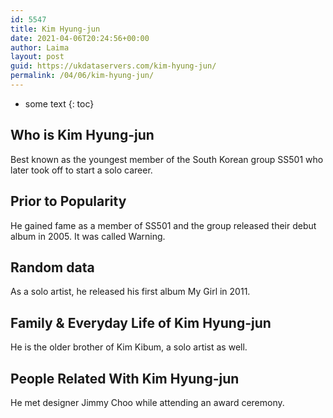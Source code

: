 ```yaml
---
id: 5547
title: Kim Hyung-jun
date: 2021-04-06T20:24:56+00:00
author: Laima
layout: post
guid: https://ukdataservers.com/kim-hyung-jun/
permalink: /04/06/kim-hyung-jun/
---
```


* some text
{: toc}


## Who is Kim Hyung-jun
                  
                  
                  
Best known as the youngest member of the South Korean group SS501 who later took off to start a solo career.
                  
              
            
              
            
                
                
                
## Prior to Popularity
                  
                  
                  
He gained fame as a member of SS501 and the group released their debut album in 2005. It was called Warning.
                  
              
            
              
            
                
                
                
## Random data
                  
                  
                  
As a solo artist, he released his first album My Girl in 2011.
                  
              
            
              
            
                
                
                
## Family & Everyday Life of Kim Hyung-jun
                  
                  
                  
He is the older brother of Kim Kibum, a solo artist as well.
                  
              
            
              
            
                
                
                
## People Related With Kim Hyung-jun
                  
                  
                  
He met designer Jimmy Choo while attending an award ceremony.
                  
              
            
              
            
                
              
            
              
              
            
            
              
            
          
          
          